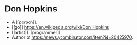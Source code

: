 # Don Hopkins

- A [[person]].
- [[go]] https://en.wikipedia.org/wiki/Don_Hopkins
- [[artist]] [[programmer]]
- Author of https://news.ycombinator.com/item?id=20425970.

